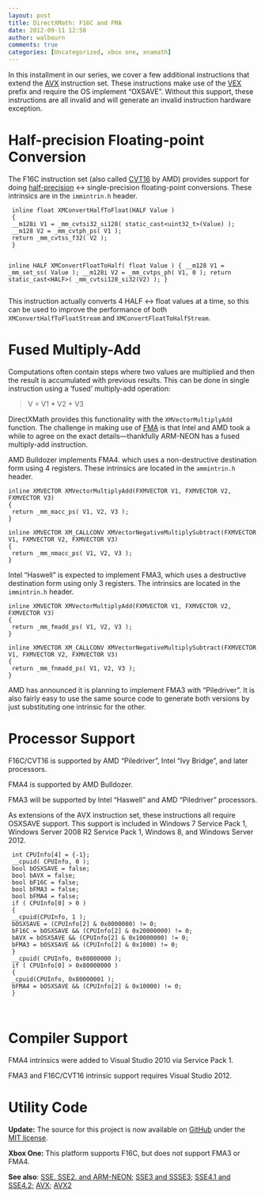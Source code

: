 ```yaml
---
layout: post
title: DirectXMath: F16C and FMA
date: 2012-09-11 12:50
author: walbourn
comments: true
categories: [Uncategorized, xbox one, xnamath]
---
```

In this installment in our series, we cover a few additional instructions that extend the <a href="http://en.wikipedia.org/wiki/Advanced_Vector_Extensions">AVX</a> instruction set. These instructions make use of the <a href="http://en.wikipedia.org/wiki/VEX_prefix">VEX</a> prefix and require the OS implement “OXSAVE”. Without this support, these instructions are all invalid and will generate an invalid instruction hardware exception.
<h1>Half-precision Floating-point Conversion</h1>
The F16C instruction set (also called <a href="http://en.wikipedia.org/wiki/CVT16_instruction_set">CVT16</a> by AMD) provides support for doing <a href="http://en.wikipedia.org/wiki/Half-precision">half-precision</a> &lt;-&gt; single-precision floating-point conversions. These intrinsics are in the <code>immintrin.h</code> header.
<pre class="scroll"><code class="cplusplus"> inline float XMConvertHalfToFloat(HALF Value )
 {
 __m128i V1 = _mm_cvtsi32_si128( static_cast&lt;uint32_t&gt;(Value) );
 __m128 V2 = _mm_cvtph_ps( V1 );
 return _mm_cvtss_f32( V2 );
 }


 inline HALF XMConvertFloatToHalf( float Value )
 {
 __m128 V1 = _mm_set_ss( Value );
 __m128i V2 = _mm_cvtps_ph( V1, 0 );
 return static_cast&lt;HALF&gt;( _mm_cvtsi128_si32(V2) );
 }
 </code></pre>
This instruction actually converts 4 HALF &lt;-&gt; float values at a time, so this can be used to improve the performance of both <code>XMConvertHalfToFloatStream</code> and <code>XMConvertFloatToHalfStream</code>.
<h1>Fused Multiply-Add</h1>
Computations often contain steps where two values are multiplied and then the result is accumulated with previous results. This can be done in single instruction using a ‘fused’ multiply-add operation:
<blockquote>V = V1 * V2 + V3</blockquote>
DirectXMath provides this functionality with the <code>XMVectorMultiplyAdd</code> function. The challenge in making use of <a href="http://en.wikipedia.org/wiki/FMA_instruction_set">FMA</a> is that Intel and AMD took a while to agree on the exact details—thankfully ARM-NEON has a fused multiply-add instruction.

AMD Bulldozer implements FMA4. which uses a non-destructive destination form using 4 registers. These intrinsics are located in the <code>ammintrin.h</code> header.
<pre class="scroll"><code class="cplusplus">inline XMVECTOR XMVectorMultiplyAdd(FXMVECTOR V1, FXMVECTOR V2, FXMVECTOR V3)
{
 return _mm_macc_ps( V1, V2, V3 );
}

inline XMVECTOR XM_CALLCONV XMVectorNegativeMultiplySubtract(FXMVECTOR V1, FXMVECTOR V2, FXMVECTOR V3)
{
 return _mm_nmacc_ps( V1, V2, V3 );
} </code></pre>
Intel “Haswell” is expected to implement FMA3, which uses a destructive destination form using only 3 registers. The intrinsics are located in the <code>immintrin.h</code> header.
<pre class="scroll"><code class="cplusplus">inline XMVECTOR XMVectorMultiplyAdd(FXMVECTOR V1, FXMVECTOR V2, FXMVECTOR V3)
{
 return _mm_fmadd_ps( V1, V2, V3 );
}

inline XMVECTOR XM_CALLCONV XMVectorNegativeMultiplySubtract(FXMVECTOR V1, FXMVECTOR V2, FXMVECTOR V3)
{
 return _mm_fnmadd_ps( V1, V2, V3 );
}</code></pre>
AMD has announced it is planning to implement FMA3 with “Piledriver”. It is also fairly easy to use the same source code to generate both versions by just substituting one intrinsic for the other.
<h1>Processor Support</h1>
F16C/CVT16 is supported by AMD “Piledriver”, Intel “Ivy Bridge”, and later processors.

FMA4 is supported by AMD Bulldozer.

FMA3 will be supported by Intel “Haswell” and AMD “Piledriver” processors.

As extensions of the AVX instruction set, these instructions all require OSXSAVE support. This support is included in Windows 7 Service Pack 1, Windows Server 2008 R2 Service Pack 1, Windows 8, and Windows Server 2012.
<pre class="scroll"><code class="cplusplus"> int CPUInfo[4] = {-1};
 __cpuid( CPUInfo, 0 );
 bool bOSXSAVE = false;
 bool bAVX = false;
 bool bF16C = false;
 bool bFMA3 = false;
 bool bFMA4 = false;
 if ( CPUInfo[0] &gt; 0 )
 {
 __cpuid(CPUInfo, 1 );
 bOSXSAVE = (CPUInfo[2] &amp; 0x8000000) != 0;
 bF16C = bOSXSAVE &amp;&amp; (CPUInfo[2] &amp; 0x20000000) != 0;
 bAVX = bOSXSAVE &amp;&amp; (CPUInfo[2] &amp; 0x10000000) != 0;
 bFMA3 = bOSXSAVE &amp;&amp; (CPUInfo[2] &amp; 0x1000) != 0;
 }
 __cpuid( CPUInfo, 0x80000000 );
 if ( CPUInfo[0] &gt; 0x80000000 )
 {
 _cpuid(CPUInfo, 0x80000001 );
 bFMA4 = bOSXSAVE &amp;&amp; (CPUInfo[2] &amp; 0x10000) != 0;
 }
 
 </code></pre>
<h1>Compiler Support</h1>
FMA4 intrinsics were added to Visual Studio 2010 via Service Pack 1.

FMA3 and F16C/CVT16 intrinsic support requires Visual Studio 2012.
<h1>Utility Code</h1>
<strong>Update:</strong> The source for this project is now available on <a href="https://github.com/Microsoft/DirectXMath">GitHub</a> under the <a href="http://opensource.org/licenses/MIT">MIT license</a>.

<strong>Xbox One:</strong> This platform supports F16C, but does not support FMA3 or FMA4.

<strong>See also</strong>: <a href="http://blogs.msdn.com/b/chuckw/archive/2012/09/11/directxmath-sse-sse2-and-arm-neon.aspx">SSE. SSE2. and ARM-NEON</a>; <a href="http://blogs.msdn.com/b/chuckw/archive/2012/09/11/directxmath-sse3-and-ssse3.aspx">SSE3 and SSSE3</a>; <a href="http://blogs.msdn.com/b/chuckw/archive/2012/09/11/directxmath-sse4-1-and-sse-4-2.aspx">SSE4.1 and SSE4.2;</a> <a href="http://blogs.msdn.com/b/chuckw/archive/2012/09/11/directxmath-avx.aspx">AVX</a>; <a href="http://blogs.msdn.com/b/chuckw/archive/2015/06/03/directxmath-avx2.aspx">AVX2</a>
